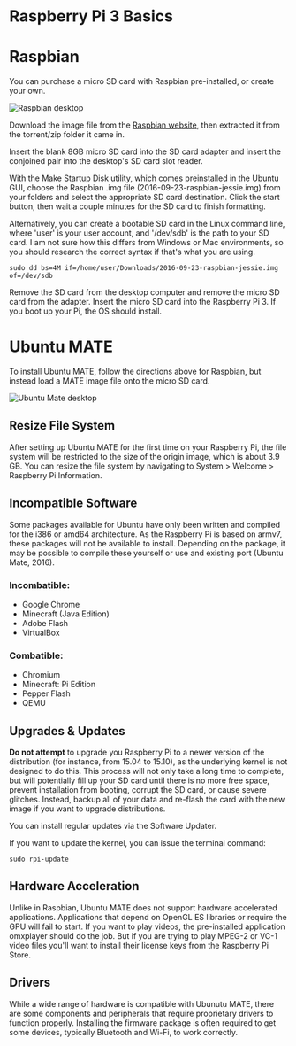 # Raspberry Pi 3 Basics

# Raspbian

You can purchase a micro SD card with Raspbian pre-installed, or create your own.

![Raspbian desktop](http://robertan.com/home/wp-content/uploads/2016/04/raspbian.png "Raspbian desktop")

Download the image file from the [Raspbian website](https://www.raspberrypi.org/downloads/raspbian/), then extracted it from the torrent/zip folder it came in.

Insert the blank 8GB micro SD card into the SD card adapter and insert the conjoined pair into the desktop's SD card slot reader.

With the Make Startup Disk utility, which comes preinstalled in the Ubuntu GUI, choose the Raspbian .img file (2016-09-23-raspbian-jessie.img) from your folders and select the appropriate SD 
card destination. Click the start button, then wait a couple minutes for the SD card to finish formatting. 

Alternatively, you can create a bootable SD card in the Linux command line, where 'user' is your user account, and '/dev/sdb' is the path to your SD card. I am not sure how this differs from Windows or Mac environments, so you should research the correct syntax if that's what you are using.

```
sudo dd bs=4M if=/home/user/Downloads/2016-09-23-raspbian-jessie.img of=/dev/sdb
```

Remove the SD card from the desktop computer and remove the micro SD card from the adapter. Insert the micro SD card into the Raspberry Pi 3. If you boot up your Pi, the OS should install.

# Ubuntu MATE

To install Ubuntu MATE, follow the directions above for Raspbian, but instead load a MATE image file onto the micro SD card.

![Ubuntu Mate desktop](https://ubuntu-mate.org/gallery/Screenshots/04_DESKTOP.png "Ubuntu Mate desktop")

## Resize File System

After setting up Ubuntu MATE for the first time on your Raspberry Pi, the file system will be restricted to the size of the origin
image, which is about 3.9 GB. You can resize the file system by navigating to System > Welcome > Raspberry Pi Information.

## Incompatible Software

Some packages available for Ubuntu have only been written and compiled for the i386 or amd64 architecture. 
As the Raspberry Pi is based on armv7, these packages will not be available to install. Depending on the package, it may be
possible to compile these yourself or use and existing port (Ubuntu Mate, 2016).

### Incombatible:

* Google Chrome
* Minecraft (Java Edition)
* Adobe Flash
* VirtualBox

### Combatible:

* Chromium
* Minecraft: Pi Edition
* Pepper Flash
* QEMU

## Upgrades & Updates

**Do not attempt** to upgrade you Raspberry Pi to a newer version of the distribution (for instance, from 15.04 to 15.10), as the underlying
kernel is not designed to do this. This process will not only take a long time to complete, but will potentially fill up your SD card
until there is no more free space, prevent installation from booting, corrupt the SD card, or cause severe glitches. Instead, backup
all of your data and re-flash the card with the new image if you want to upgrade distributions.

You can install regular updates via the Software Updater.

If you want to update the kernel, you can issue the terminal command:

```
sudo rpi-update
```

## Hardware Acceleration

Unlike in Raspbian, Ubuntu MATE does not support hardware accelerated applications. Applications that depend on OpenGL ES libraries
or require the GPU will fail to start. If you want to play videos, the pre-installed application omxplayer should do the job.
But if you are trying to play MPEG-2 or VC-1 video files you'll want to install their license keys from the Raspberry Pi Store.

## Drivers

While a wide range of hardware is compatible with Ubunutu MATE, there are some components and peripherals
that require proprietary drivers to function properly. Installing the firmware package is often required to get some
devices, typically Bluetooth and Wi-Fi, to work correctly.
